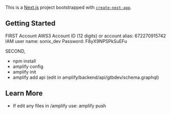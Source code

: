 This is a [Next.js](https://nextjs.org/) project bootstrapped with [`create-next-app`](https://github.com/vercel/next.js/tree/canary/packages/create-next-app).

## Getting Started

FIRST
Account AWS3 
Account ID (12 digits) or account alias: 672270915742
IAM user name: sonix_dev
Password: F8yX9NPSPkSuEFu

SECOND,
- npm install
- amplify config
- amplify init
- amplify add api (edit in amplify/backend/api/gtbdev/schema.graphql)

## Learn More

- If edit any files in /amplify use: amplify push